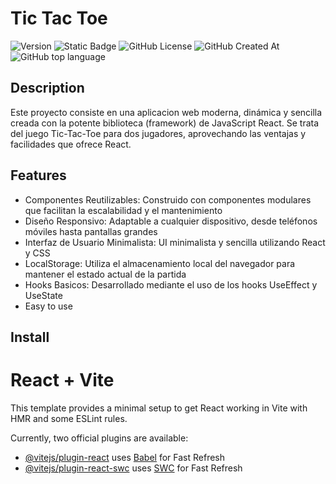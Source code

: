 # Tic Tac Toe
![Version](https://img.shields.io/badge/version-1.0.0-blue)
![Static Badge](https://img.shields.io/badge/build-in_deploy-red)
![GitHub License](https://img.shields.io/github/license/alexdevzz/ecommerce-backend-api?color=gren)
![GitHub Created At](https://img.shields.io/github/created-at/alexdevzz/ecommerce-backend-api)
![GitHub top language](https://img.shields.io/github/languages/top/alexdevzz/ecommerce-backend-api?color=purple)

## Description
Este proyecto consiste en una aplicacion web moderna, dinámica y sencilla creada con la potente biblioteca (framework) de JavaScript React. Se trata del juego Tic-Tac-Toe para dos jugadores, aprovechando las ventajas y facilidades que ofrece React.

## Features
- Componentes Reutilizables: Construido con componentes modulares que facilitan la escalabilidad y el mantenimiento
- Diseño Responsivo: Adaptable a cualquier dispositivo, desde teléfonos móviles hasta pantallas grandes
- Interfaz de Usuario Minimalista: UI minimalista y sencilla utilizando React y CSS
- LocalStorage: Utiliza el almacenamiento local del navegador para mantener el estado actual de la partida
- Hooks Basicos: Desarrollado mediante el uso de los hooks UseEffect y UseState
- Easy to use

## Install





# React + Vite

This template provides a minimal setup to get React working in Vite with HMR and some ESLint rules.

Currently, two official plugins are available:

- [@vitejs/plugin-react](https://github.com/vitejs/vite-plugin-react/blob/main/packages/plugin-react/README.md) uses [Babel](https://babeljs.io/) for Fast Refresh
- [@vitejs/plugin-react-swc](https://github.com/vitejs/vite-plugin-react-swc) uses [SWC](https://swc.rs/) for Fast Refresh
